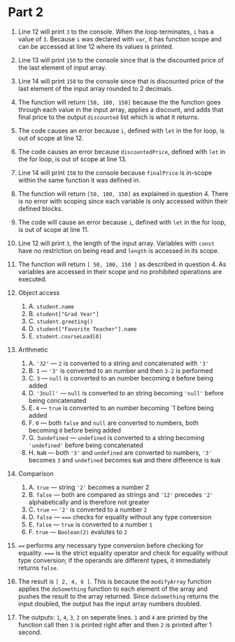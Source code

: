 # Part 2

1. Line 12 will print `3` to the console. When the loop terminates, `i` has a value of `3`. Because `i` was declared with `var`, it has function scope and can be accessed at line 12 where its values is printed.
2. Line 13 will print `150` to the console since that is the discounted price of the last element of input array.
3. Line 14 will print `150` to the console since that is discounted price of the last element of the input array rounded to 2 decimals.
4. The function will return `[50, 100, 150]` because the the function goes through each value in the input array, applies a discount, and adds that final price to the output `discounted` list which is what it returns.
5. The code causes an error because `i`, defined with `let` in the for loop, is out of scope at line 12.
6. The code causes an error because `discountedPrice`, defined with `let` in the for loop, is out of scope at line 13.
7. Line 14 will print `150` to the console because `finalPrice` is in-scope within the same function it was defined in.
8.  The function will return `[50, 100, 150]` as explained in question 4. There is no error with scoping since each variable is only accessed within their defined blocks.
9.  The code will cause an error because `i`, defined with `let` in the for loop, is out of scope at line 11.
10. Line 12 will print `3`, the length of the input array. Variables with `const` have no restriction on being read and `length` is accessed in its scope.
11. The function will return `[ 50, 100, 150 ]` as described in question 4. As variables are accessed in their scope and no prohibited operations are executed.

12. Object access
     1. A. `student.name`
     2. B. `student["Grad Year"]`
     3. C. `student.greeting()`
     4. D. `student["Favorite Teacher"].name`
     5. E. `student.courseLoad[0]`

13. Arithmetic
    1.  A. `'32'` — `2` is converted to a string and concatenated with `'3'`
    2.  B. `1` — `'3'` is converted to an number and then `3-2` is performed
    3.  C. `3` — `null` is converted to an number becoming `0` before being added
    4.  D. `'3null'` — `null` is converted to an string becoming `'null'` before being concatenated
    5.  E. `4` — `true` is converted to an number becoming `1	 before being added
    6.  F. `0` — both `false` and `null` are converted to numbers, both becoming `0` before being added
    7.  G. `3undefined` — `undefined` is converted to a string becoming `'undefined'` before being concatenated
    8.  H. `NaN` — both `'3'` and `undefined` are converted to numbers, `'3'` becomes `3` and `undefined` becomes `NaN` and there difference is `NaN`

14. Comparison
    1.  A. `true` — string `'2'` becomes a number 2
    2.  B. `false` — both are compared as strings and `'12'` precedes `'2'` alphabetically and is therefore not greater
    3.  C. `true` — `'2'` is converted to a number `2`
    4.  D. `false` — `===` checks for equality without any type conversion
    5.  E. `false` — `true` is converted to a number `1`
    6.  F. `true` — `Boolean(2)` evalutes to `2`

15. `==` performs any necessary type conversion before checking for equality. `===` is the strict equality operator and check for equality without type conversion; if the operands are different types, it immediately returns `false`.

17. The result is `[ 2, 4, 6 ]`. This is because the `modifyArray` function applies the `doSomething` function to each element of the array and pushes the result to the array returned. Since `doSomething` returns the input doubled, the output has the input array numbers doubled.

19. The outputs: `1`, `4`, `3`, `2` on seperate lines. `1` and `4` are printed by the function call then `3` is printed right after and then `2` is printed after 1 second.